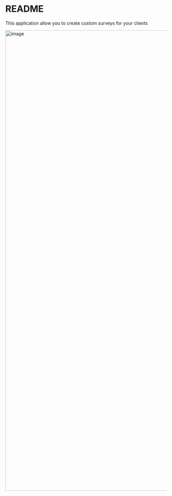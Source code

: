 # README

This application allow you to create custom surveys for your clients

<img width="1438" alt="image" src="https://github.com/halleyrv/survey-app-rails/assets/5531595/94a9b6ca-1725-45c0-a0ba-70b8830ae155">

